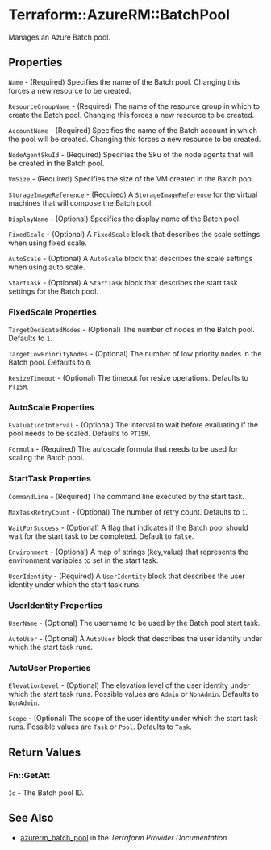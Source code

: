 # Terraform::AzureRM::BatchPool

Manages an Azure Batch pool.

## Properties

`Name` - (Required) Specifies the name of the Batch pool. Changing this forces a new resource to be created.

`ResourceGroupName` - (Required) The name of the resource group in which to create the Batch pool. Changing this forces a new resource to be created.

`AccountName` - (Required) Specifies the name of the Batch account in which the pool will be created. Changing this forces a new resource to be created.

`NodeAgentSkuId` - (Required) Specifies the Sku of the node agents that will be created in the Batch pool.

`VmSize` - (Required) Specifies the size of the VM created in the Batch pool.

`StorageImageReference` - (Required) A `StorageImageReference` for the virtual machines that will compose the Batch pool.

`DisplayName` - (Optional) Specifies the display name of the Batch pool.

`FixedScale` - (Optional) A `FixedScale` block that describes the scale settings when using fixed scale.

`AutoScale` - (Optional) A `AutoScale` block that describes the scale settings when using auto scale.

`StartTask` - (Optional) A `StartTask` block that describes the start task settings for the Batch pool.

### FixedScale Properties

`TargetDedicatedNodes` - (Optional) The number of nodes in the Batch pool. Defaults to `1`.

`TargetLowPriorityNodes` - (Optional) The number of low priority nodes in the Batch pool. Defaults to `0`.

`ResizeTimeout` - (Optional) The timeout for resize operations. Defaults to `PT15M`.

### AutoScale Properties

`EvaluationInterval` - (Optional) The interval to wait before evaluating if the pool needs to be scaled. Defaults to `PT15M`.

`Formula` - (Required) The autoscale formula that needs to be used for scaling the Batch pool.

### StartTask Properties

`CommandLine` - (Required) The command line executed by the start task.

`MaxTaskRetryCount` - (Optional) The number of retry count. Defaults to `1`.

`WaitForSuccess` - (Optional) A flag that indicates if the Batch pool should wait for the start task to be completed. Default to `false`.

`Environment` - (Optional) A map of strings (key,value) that represents the environment variables to set in the start task.

`UserIdentity` - (Required) A `UserIdentity` block that describes the user identity under which the start task runs.

### UserIdentity Properties

`UserName` - (Optional) The username to be used by the Batch pool start task.

`AutoUser` - (Optional) A `AutoUser` block that describes the user identity under which the start task runs.

### AutoUser Properties

`ElevationLevel` - (Optional) The elevation level of the user identity under which the start task runs. Possible values are `Admin` or `NonAdmin`. Defaults to `NonAdmin`.

`Scope` - (Optional) The scope of the user identity under which the start task runs. Possible values are `Task` or `Pool`. Defaults to `Task`.


## Return Values

### Fn::GetAtt

`Id` - The Batch pool ID.

## See Also

* [azurerm_batch_pool](https://www.terraform.io/docs/providers/azurerm/r/batch_pool.html) in the _Terraform Provider Documentation_